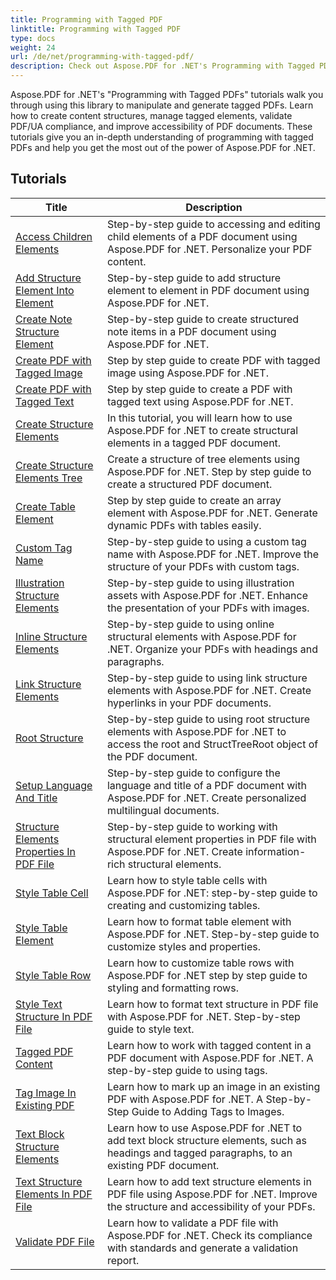 ```yaml
---
title: Programming with Tagged PDF
linktitle: Programming with Tagged PDF
type: docs
weight: 24
url: /de/net/programming-with-tagged-pdf/
description: Check out Aspose.PDF for .NET's Programming with Tagged PDF tutorials to master tagged PDF manipulation and generation.
---
```


Aspose.PDF for .NET's "Programming with Tagged PDFs" tutorials walk you through using this library to manipulate and generate tagged PDFs. Learn how to create content structures, manage tagged elements, validate PDF/UA compliance, and improve accessibility of PDF documents. These tutorials give you an in-depth understanding of programming with tagged PDFs and help you get the most out of the power of Aspose.PDF for .NET.

## Tutorials
| Title | Description |
| --- | --- | 
| [Access Children Elements](./access-children-elements/) | Step-by-step guide to accessing and editing child elements of a PDF document using Aspose.PDF for .NET. Personalize your PDF content. |  
| [Add Structure Element Into Element](./add-structure-element-into-element/) | Step-by-step guide to add structure element to element in PDF document using Aspose.PDF for .NET. |  
| [Create Note Structure Element](./create-note-structure-element/) | Step-by-step guide to create structured note items in a PDF document using Aspose.PDF for .NET. |  
| [Create PDF with Tagged Image](./create-pdf-with-tagged-image/) | Step by step guide to create PDF with tagged image using Aspose.PDF for .NET. |  
| [Create PDF with Tagged Text](./create-pdf-with-tagged-text/) | Step by step guide to create a PDF with tagged text using Aspose.PDF for .NET. |  
| [Create Structure Elements](./create-structure-elements/) | In this tutorial, you will learn how to use Aspose.PDF for .NET to create structural elements in a tagged PDF document. |  
| [Create Structure Elements Tree](./create-structure-elements-tree/) | Create a structure of tree elements using Aspose.PDF for .NET. Step by step guide to create a structured PDF document. |  
| [Create Table Element](./create-table-element/) | Step by step guide to create an array element with Aspose.PDF for .NET. Generate dynamic PDFs with tables easily. |  
| [Custom Tag Name](./custom-tag-name/) | Step-by-step guide to using a custom tag name with Aspose.PDF for .NET. Improve the structure of your PDFs with custom tags. |  
| [Illustration Structure Elements](./illustration-structure-elements/) | Step-by-step guide to using illustration assets with Aspose.PDF for .NET. Enhance the presentation of your PDFs with images. |  
| [Inline Structure Elements](./inline-structure-elements/) | Step-by-step guide to using online structural elements with Aspose.PDF for .NET. Organize your PDFs with headings and paragraphs. |  
| [Link Structure Elements](./link-structure-elements/) | Step-by-step guide to using link structure elements with Aspose.PDF for .NET. Create hyperlinks in your PDF documents. |  
| [Root Structure](./root-structure/) | Step-by-step guide to using root structure elements with Aspose.PDF for .NET to access the root and StructTreeRoot object of the PDF document. |  
| [Setup Language And Title](./setup-language-and-title/) | Step-by-step guide to configure the language and title of a PDF document with Aspose.PDF for .NET. Create personalized multilingual documents. |  
| [Structure Elements Properties In PDF File](./structure-elements-properties/) | Step-by-step guide to working with structural element properties in PDF file with Aspose.PDF for .NET. Create information-rich structural elements. |  
| [Style Table Cell](./style-table-cell/) | Learn how to style table cells with Aspose.PDF for .NET: step-by-step guide to creating and customizing tables. |  
| [Style Table Element](./style-table-element/) | Learn how to format table element with Aspose.PDF for .NET. Step-by-step guide to customize styles and properties. |  
| [Style Table Row](./style-table-row/) | Learn how to customize table rows with Aspose.PDF for .NET step by step guide to styling and formatting rows. |  
| [Style Text Structure In PDF File](./style-text-structure/) | Learn how to format text structure in PDF file with Aspose.PDF for .NET. Step-by-step guide to style text. |  
| [Tagged PDF Content](./tagged-pdf-content/) | Learn how to work with tagged content in a PDF document with Aspose.PDF for .NET. A step-by-step guide to using tags. |  
| [Tag Image In Existing PDF](./tag-image-in-existing-pdf/) | Learn how to mark up an image in an existing PDF with Aspose.PDF for .NET. A Step-by-Step Guide to Adding Tags to Images. |  
| [Text Block Structure Elements](./text-block-structure-elements/) | Learn how to use Aspose.PDF for .NET to add text block structure elements, such as headings and tagged paragraphs, to an existing PDF document. |  
| [Text Structure Elements In PDF File](./text-structure-elements/) | Learn how to add text structure elements in PDF file using Aspose.PDF for .NET. Improve the structure and accessibility of your PDFs. |  
| [Validate PDF File](./validate-pdf/) | Learn how to validate a PDF file with Aspose.PDF for .NET. Check its compliance with standards and generate a validation report. |  